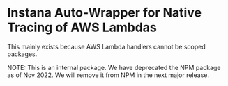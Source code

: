 Instana Auto-Wrapper for Native Tracing of AWS Lambdas
======================================================

This mainly exists because AWS Lambda handlers cannot be scoped packages.

NOTE: This is an internal package. We have deprecated the NPM package as of Nov 2022.
      We will remove it from NPM in the next major release.